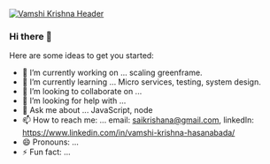[![Vamshi Krishna Header](https://raw.githubusercontent.com/vamshikrishnafive/vamshikrishnafive/main/icon/readme_header.png)](https://someurl)



### Hi there 👋

Here are some ideas to get you started:

- 🔭 I’m currently working on ... scaling greenframe. 
- 🌱 I’m currently learning ... Micro services, testing, system design.
- 👯 I’m looking to collaborate on ... 
- 🤔 I’m looking for help with ...  
- 💬 Ask me about ... JavaScript, node
- 📫 How to reach me: ... email: saikrishana@gmail.com, linkedIn: https://www.linkedin.com/in/vamshi-krishna-hasanabada/
- 😄 Pronouns: ... 
- ⚡ Fun fact: ... 
